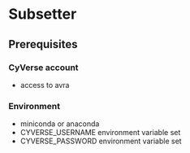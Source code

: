 # Subsetter

## Prerequisites

### CyVerse account 
* access to avra

### Environment
* miniconda or anaconda
* CYVERSE_USERNAME environment variable set
* CYVERSE_PASSWORD environment variable set



